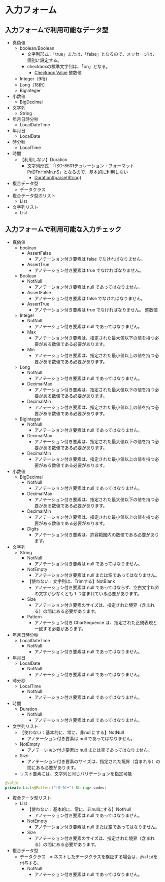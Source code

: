 # 入力フォーム

## 入力フォームで利用可能なデータ型

- 真偽値
  - boolean/Boolean
    - 文字列形式：「true」または、「false」となるので、メッセージは、個別に設定する。
    - checkboxの標準文字列は、「on」となる。
      - [Checkbox Value](https://developer.mozilla.org/en-US/docs/Web/HTML/Reference/Elements/input/checkbox#value)
整数値
  - Integer（9桁）
  - Long（18桁）
  - BigInteger
- 小数値
  - BigDecimal
- 文字列
  - String
- 年月日時分秒
  - LocalDateTime
- 年月日
  - LocalDate
- 時分秒
  - LocalTime
- 時間
  - 【利用しない】Duration
    - 文字列形式：「ISO-8601デュレーション・フォーマットPnDTnHnMn.nS」となるので、基本的に利用しない
      - [Duration#parse(String)](https://docs.oracle.com/javase/jp/8/docs/api/java/time/Duration.html#parse-java.lang.CharSequence-)
- 複合データ型
  - データクラス
- 複合データ型のリスト
  - List
- 文字列リスト
  - List

## 入力フォームで利用可能な入力チェック

- 真偽値
  - boolean
    - AssertFalse
      - アノテーション付き要素は false でなければなりません。
    - AssertTrue
      - アノテーション付き要素は true でなければなりません。
  - Boolean
    - NotNull
      - アノテーション付き要素は null であってはなりません。
    - AssertFalse
      - アノテーション付き要素は false でなければなりません。
    - AssertTrue
      - アノテーション付き要素は true でなければなりません。
整数値
  - Integer
    - NotNull
      - アノテーション付き要素は null であってはなりません。
    - Max
      - アノテーション付き要素は、指定された最大値以下の値を持つ必要がある数値である必要があります。
    - Min
      - アノテーション付き要素は、指定された最小値以上の値を持つ必要がある数値である必要があります。
  - Long
    - NotNull
      - アノテーション付き要素は null であってはなりません。
    - DecimalMax
      - アノテーション付き要素は、指定された最大値以下の値を持つ必要がある数値である必要があります。
    - DecimalMin
      - アノテーション付き要素は、指定された最小値以上の値を持つ必要がある数値である必要があります。
  - BigInteger
    - NotNull
      - アノテーション付き要素は null であってはなりません。
    - DecimalMax
      - アノテーション付き要素は、指定された最大値以下の値を持つ必要がある数値である必要があります。
    - DecimalMin
      - アノテーション付き要素は、指定された最小値以上の値を持つ必要がある数値である必要があります。
- 小数値
  - BigDecimal
    - NotNull
      - アノテーション付き要素は null であってはなりません。
    - DecimalMax
      - アノテーション付き要素は、指定された最大値以下の値を持つ必要がある数値である必要があります。
    - DecimalMin
      - アノテーション付き要素は、指定された最小値以上の値を持つ必要がある数値である必要があります。
    - Digits
      - アノテーション付き要素は、許容範囲内の数値である必要があります。
- 文字列
  - String
    - NotNull
      - アノテーション付き要素は null であってはなりません。
    - NotEmpty
      - アノテーション付き要素は null または空であってはなりません。
    - 【使わない：文字列は、Trimする】NotBlank
      - アノテーション付き要素は null であってはならず、空白文字以外の文字が少なくとも 1 つ含まれている必要があります。
    - Size
      - アノテーション付き要素のサイズは、指定された境界（含まれる）の間にある必要があります。
    - Pattern
      - アノテーション付き CharSequence は、指定された正規表現と一致する必要があります。
- 年月日時分秒
  - LocalDateTime
    - NotNull
      - アノテーション付き要素は null であってはなりません。
- 年月日
  - LocalDate
    - NotNull
      - アノテーション付き要素は null であってはなりません。
- 時分秒
  - LocalTime
    - NotNull
      - アノテーション付き要素は null であってはなりません。
- 時間
  - Duration
    - NotNull
      - アノテーション付き要素は null であってはなりません。
- 文字列リスト
  - 【使わない：基本的に、常に、非nullにする】NotNull
    - アノテーション付き要素は null であってはなりません。
  - NotEmpty
    - アノテーション付き要素は null または空であってはなりません。
  - Size
    - アノテーション付き要素のサイズは、指定された境界（含まれる）の間にある必要があります。
  - リスト要素には、文字列と同じバリデーションを指定可能

```java
@Valid
private List<@Pattern("[0-9]+") String> codes;
```

- 複合データ型リスト
  - List
    - 【使わない：基本的に、常に、非nullにする】NotNull
      - アノテーション付き要素は null であってはなりません。
    - NotEmpty
      - アノテーション付き要素は null または空であってはなりません。
    - Size
      - アノテーション付き要素のサイズは、指定された境界（含まれる）の間にある必要があります。
- 複合データ型
  - データクラス　※ ネストしたデータクラスを検証する場合は、`@Valid`を付与する。
    - NotNull
      - アノテーション付き要素は null であってはなりません。
